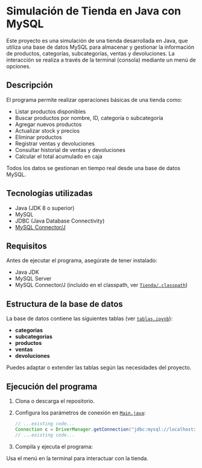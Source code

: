 # Simulación de Tienda en Java con MySQL

Este proyecto es una simulación de una tienda desarrollada en Java, que utiliza una base de datos MySQL para almacenar y gestionar la información de productos, categorías, subcategorías, ventas y devoluciones. La interacción se realiza a través de la terminal (consola) mediante un menú de opciones.

## Descripción

El programa permite realizar operaciones básicas de una tienda como:

- Listar productos disponibles
- Buscar productos por nombre, ID, categoría o subcategoría
- Agregar nuevos productos
- Actualizar stock y precios
- Eliminar productos
- Registrar ventas y devoluciones
- Consultar historial de ventas y devoluciones
- Calcular el total acumulado en caja

Todos los datos se gestionan en tiempo real desde una base de datos MySQL.

## Tecnologías utilizadas

- Java (JDK 8 o superior)
- MySQL
- JDBC (Java Database Connectivity)
- [MySQL Connector/J](https://dev.mysql.com/downloads/connector/j/)

## Requisitos

Antes de ejecutar el programa, asegúrate de tener instalado:

- Java JDK
- MySQL Server
- MySQL Connector/J (incluido en el classpath, ver [`Tienda/.classpath`](Tienda/.classpath))

## Estructura de la base de datos

La base de datos contiene las siguientes tablas (ver [`tablas.ipynb`](tablas.ipynb)):

- **categorias**
- **subcategorias**
- **productos**
- **ventas**
- **devoluciones**

Puedes adaptar o extender las tablas según las necesidades del proyecto.

## Ejecución del programa

1. Clona o descarga el repositorio.
2. Configura los parámetros de conexión en [`Main.java`](Tienda/src/tienda/Main.java):

   ````java
   // ...existing code...
   Connection c = DriverManager.getConnection("jdbc:mysql://localhost:3306/tienda", "root", "root");
   // ...existing code...
   ````
   
3. Compila y ejecuta el programa:

Usa el menú en la terminal para interactuar con la tienda.
